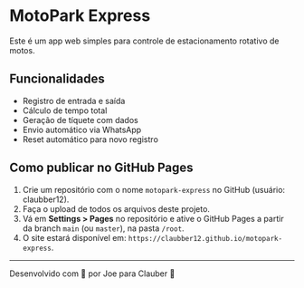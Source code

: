 # MotoPark Express

Este é um app web simples para controle de estacionamento rotativo de motos.

## Funcionalidades
- Registro de entrada e saída
- Cálculo de tempo total
- Geração de tíquete com dados
- Envio automático via WhatsApp
- Reset automático para novo registro

## Como publicar no GitHub Pages

1. Crie um repositório com o nome `motopark-express` no GitHub (usuário: claubber12).
2. Faça o upload de todos os arquivos deste projeto.
3. Vá em **Settings > Pages** no repositório e ative o GitHub Pages a partir da branch `main` (ou `master`), na pasta `/root`.
4. O site estará disponível em: `https://claubber12.github.io/motopark-express`.

---

Desenvolvido com 💙 por Joe para Clauber 🚀